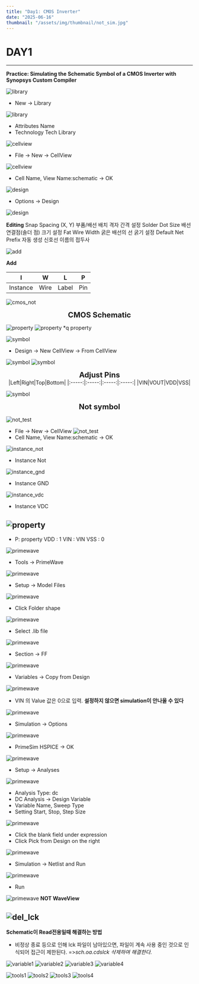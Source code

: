 ```yaml
---
title: "Day1: CMOS Inverter"
date: "2025-06-16"
thumbnail: "/assets/img/thumbnail/not_sim.jpg"
---
```


# DAY1
---

**Practice: Simulating the Schematic Symbol of a CMOS Inverter with Synopsys Custom Compiler**

![library](/assets/img/full_custom/library1.png "Library")
* New -> Library

![library](/assets/img/full_custom/library2.png "Library")
* Attributes Name
* Technology Tech Library 

![cellview](/assets/img/full_custom/cellview1.png "cellview")
* File -> New -> CellView

![cellview](/assets/img/full_custom/cellview2.png "cellview")
* Cell Name, View Name:schematic -> OK

![design](/assets/img/full_custom/design1.png "design")
* Options -> Design

![design](/assets/img/full_custom/design2.png "design")

**Editing**
Snap Spacing (X, Y) 부품/배선 배치 격자 간격 설정
Solder Dot Size	    배선 연결점(솔더 점) 크기 설정
Fat Wire Width  	굵은 배선의 선 굵기 설정
Default Net Prefix	자동 생성 신호선 이름의 접두사


![add](/assets/img/full_custom/add.png "add")

**Add**

| I        | W    | L     | P   |
|:--------:|:----:|:-----:|:---:|
| Instance | Wire | Label | Pin |



![cmos_not](/assets/img/full_custom/cmos_not.png "cmos_not")

<div align="center"><span style="font-size:20px"><strong>CMOS Schematic</strong></span></div>

![property](/assets/img/full_custom/property1.png "property")
![property](/assets/img/full_custom/property2.png "property")
*q property

![symbol](/assets/img/full_custom/symbol1.png "symbol")
* Design -> New CellView -> From CellView

![symbol](/assets/img/full_custom/symbol2.png "symbol")
![symbol](/assets/img/full_custom/symbol3.png "symbol")
<div align="center">
<span style="font-size:20px"><strong>Adjust Pins</strong></span>
</div>

<center>
|Left|Right|Top|Bottom|
|:-----:|:-----:|:-----:|:-----:|
|VIN|VOUT|VDD|VSS|
</center>

![symbol](/assets/img/full_custom/symbol4.png "symbol")
<div align="center">
<span style="font-size:20px"><strong>Not symbol</strong></span>
</div>

![not_test](/assets/img/full_custom/not_test1.png "not_test")
* File -> New -> CellView
![not_test](/assets/img/full_custom/not_test2.png "not_test")
* Cell Name, View Name:schematic -> OK

![instance_not](/assets/img/full_custom/instance_not.png "instance_not")
* Instance Not

![instance_gnd](/assets/img/full_custom/instance_gnd.png "instance_gnd")
* Instance GND

![instance_vdc](/assets/img/full_custom/instance_vdc.png "instance_vdc")
* Instance VDC

![property](/assets/img/full_custom/property3.png "property")
---
* P: property
VDD : 1
VIN : VIN
VSS : 0

![primewave](/assets/img/full_custom/primewave1.png "primewave1")
* Tools -> PrimeWave

![primewave](/assets/img/full_custom/primewave2.png "primewave2")
* Setup -> Model Files

![primewave](/assets/img/full_custom/primewave3.png "primewave3")
* Click Folder shape 

![primewave](/assets/img/full_custom/primewave4.png "primewave4")
* Select .lib file

![primewave](/assets/img/full_custom/primewave5.png "primewave5")
* Section -> FF

![primewave](/assets/img/full_custom/primewave6.png "primewave6")
* Variables -> Copy from Design

![primewave](/assets/img/full_custom/primewave7.png "primewave7")
* VIN 의 Value 값은 0으로 입력. 
**설정하지 않으면 simulation이 안나올 수 있다**

![primewave](/assets/img/full_custom/primewave8.png "primewave8")
* Simulation -> Options

![primewave](/assets/img/full_custom/primewave9.png "primewave9")
* PrimeSim HSPICE -> OK

![primewave](/assets/img/full_custom/primewave10.png "primewave10")
* Setup -> Analyses

![primewave](/assets/img/full_custom/primewave12.png "primewave12")
* Analysis Type: dc
* DC Analysis -> Design Variable
* Variable Name, Sweep Type 
* Setting Start, Stop, Step Size

![primewave](/assets/img/full_custom/primewave13.png "primewave13")
* Click the blank field under expression
* Click Pick from Design on the right

![primewave](/assets/img/full_custom/primewave14.png "primewave14")
* Simulation -> Netlist and Run

![primewave](/assets/img/full_custom/primewave15.png "primewave15")
* Run

![primewave](/assets/img/full_custom/primewave16.png "primewave16")
**NOT WaveView**

![del_lck](/assets/img/full_custom/del_lck.png "del_lck")
---
**Schematic이 Read전용일때 해결하는 방법**
- 비정상 종료 등으로 인해 lck 파일이 남아있으면, 파일이 계속 사용 중인 것으로 인식되어 접근이 제한된다.
=>*sch.oa.cdslck 삭제하여 해결한다.*


![variable1](/assets/img/full_custom/variable1.png "variable1")
![variable2](/assets/img/full_custom/variable2.png "variable2")
![variable3](/assets/img/full_custom/variable3.png "variable3")
![variable4](/assets/img/full_custom/variable4.png "variable4")

![tools1](/assets/img/full_custom/tools1.png "tools1")
![tools2](/assets/img/full_custom/tools2.png "tools2")
![tools3](/assets/img/full_custom/tools3.png "tools3")
![tools4](/assets/img/full_custom/tools4.png "tools4")
